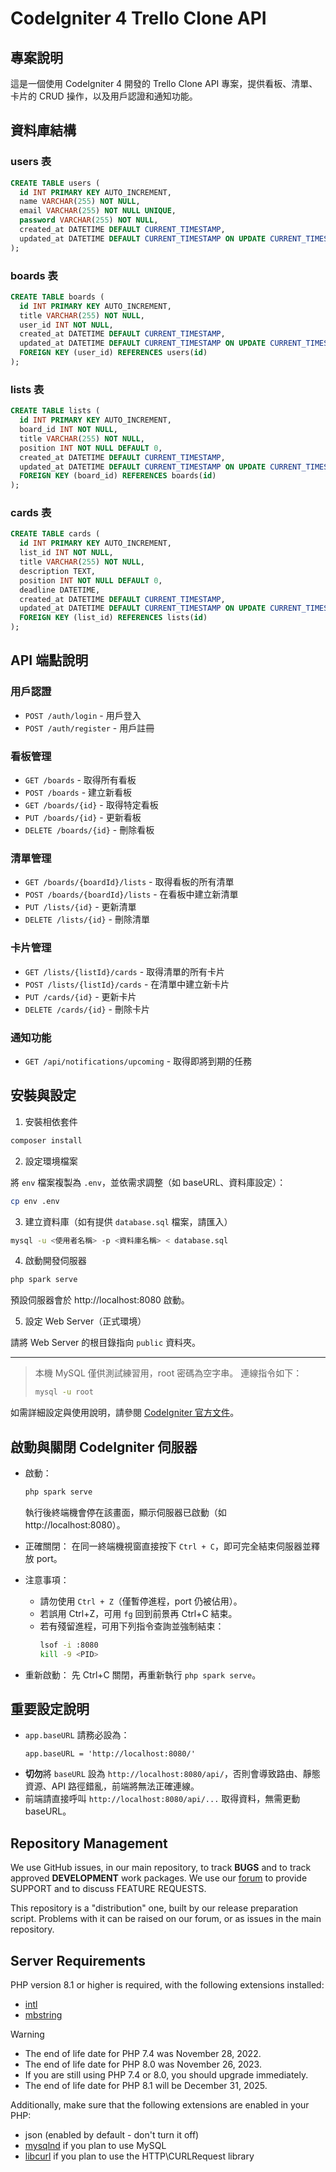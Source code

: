 # CodeIgniter 4 Trello Clone API

## 專案說明

這是一個使用 CodeIgniter 4 開發的 Trello Clone API 專案，提供看板、清單、卡片的 CRUD 操作，以及用戶認證和通知功能。

## 資料庫結構

### users 表
```sql
CREATE TABLE users (
  id INT PRIMARY KEY AUTO_INCREMENT,
  name VARCHAR(255) NOT NULL,
  email VARCHAR(255) NOT NULL UNIQUE,
  password VARCHAR(255) NOT NULL,
  created_at DATETIME DEFAULT CURRENT_TIMESTAMP,
  updated_at DATETIME DEFAULT CURRENT_TIMESTAMP ON UPDATE CURRENT_TIMESTAMP
);
```

### boards 表
```sql
CREATE TABLE boards (
  id INT PRIMARY KEY AUTO_INCREMENT,
  title VARCHAR(255) NOT NULL,
  user_id INT NOT NULL,
  created_at DATETIME DEFAULT CURRENT_TIMESTAMP,
  updated_at DATETIME DEFAULT CURRENT_TIMESTAMP ON UPDATE CURRENT_TIMESTAMP,
  FOREIGN KEY (user_id) REFERENCES users(id)
);
```

### lists 表
```sql
CREATE TABLE lists (
  id INT PRIMARY KEY AUTO_INCREMENT,
  board_id INT NOT NULL,
  title VARCHAR(255) NOT NULL,
  position INT NOT NULL DEFAULT 0,
  created_at DATETIME DEFAULT CURRENT_TIMESTAMP,
  updated_at DATETIME DEFAULT CURRENT_TIMESTAMP ON UPDATE CURRENT_TIMESTAMP,
  FOREIGN KEY (board_id) REFERENCES boards(id)
);
```

### cards 表
```sql
CREATE TABLE cards (
  id INT PRIMARY KEY AUTO_INCREMENT,
  list_id INT NOT NULL,
  title VARCHAR(255) NOT NULL,
  description TEXT,
  position INT NOT NULL DEFAULT 0,
  deadline DATETIME,
  created_at DATETIME DEFAULT CURRENT_TIMESTAMP,
  updated_at DATETIME DEFAULT CURRENT_TIMESTAMP ON UPDATE CURRENT_TIMESTAMP,
  FOREIGN KEY (list_id) REFERENCES lists(id)
);
```

## API 端點說明

### 用戶認證
- `POST /auth/login` - 用戶登入
- `POST /auth/register` - 用戶註冊

### 看板管理
- `GET /boards` - 取得所有看板
- `POST /boards` - 建立新看板
- `GET /boards/{id}` - 取得特定看板
- `PUT /boards/{id}` - 更新看板
- `DELETE /boards/{id}` - 刪除看板

### 清單管理
- `GET /boards/{boardId}/lists` - 取得看板的所有清單
- `POST /boards/{boardId}/lists` - 在看板中建立新清單
- `PUT /lists/{id}` - 更新清單
- `DELETE /lists/{id}` - 刪除清單

### 卡片管理
- `GET /lists/{listId}/cards` - 取得清單的所有卡片
- `POST /lists/{listId}/cards` - 在清單中建立新卡片
- `PUT /cards/{id}` - 更新卡片
- `DELETE /cards/{id}` - 刪除卡片

### 通知功能
- `GET /api/notifications/upcoming` - 取得即將到期的任務

## 安裝與設定

1. 安裝相依套件

```bash
composer install
```

2. 設定環境檔案

將 `env` 檔案複製為 `.env`，並依需求調整（如 baseURL、資料庫設定）：

```bash
cp env .env
```

3. 建立資料庫（如有提供 `database.sql` 檔案，請匯入）

```bash
mysql -u <使用者名稱> -p <資料庫名稱> < database.sql
```

4. 啟動開發伺服器

```bash
php spark serve
```

預設伺服器會於 http://localhost:8080 啟動。

5. 設定 Web Server（正式環境）

請將 Web Server 的根目錄指向 `public` 資料夾。

---

> 本機 MySQL 僅供測試練習用，root 密碼為空字串。
> 連線指令如下：
>
> ```bash
> mysql -u root
> ```

如需詳細設定與使用說明，請參閱 [CodeIgniter 官方文件](https://codeigniter.com/user_guide/)。

## 啟動與關閉 CodeIgniter 伺服器

- 啟動：
  ```bash
  php spark serve
  ```
  執行後終端機會停在該畫面，顯示伺服器已啟動（如 http://localhost:8080）。

- 正確關閉：
  在同一終端機視窗直接按下 `Ctrl + C`，即可完全結束伺服器並釋放 port。

- 注意事項：
  - 請勿使用 `Ctrl + Z`（僅暫停進程，port 仍被佔用）。
  - 若誤用 Ctrl+Z，可用 `fg` 回到前景再 Ctrl+C 結束。
  - 若有殘留進程，可用下列指令查詢並強制結束：
    ```bash
    lsof -i :8080
    kill -9 <PID>
    ```

- 重新啟動：
  先 Ctrl+C 關閉，再重新執行 `php spark serve`。

## 重要設定說明

- `app.baseURL` 請務必設為：
  ```
  app.baseURL = 'http://localhost:8080/'
  ```
- **切勿**將 `baseURL` 設為 `http://localhost:8080/api/`，否則會導致路由、靜態資源、API 路徑錯亂，前端將無法正確連線。
- 前端請直接呼叫 `http://localhost:8080/api/...` 取得資料，無需更動 baseURL。

## Repository Management

We use GitHub issues, in our main repository, to track **BUGS** and to track approved **DEVELOPMENT** work packages.
We use our [forum](http://forum.codeigniter.com) to provide SUPPORT and to discuss
FEATURE REQUESTS.

This repository is a "distribution" one, built by our release preparation script.
Problems with it can be raised on our forum, or as issues in the main repository.

## Server Requirements

PHP version 8.1 or higher is required, with the following extensions installed:

- [intl](http://php.net/manual/en/intl.requirements.php)
- [mbstring](http://php.net/manual/en/mbstring.installation.php)

> [!WARNING]
> - The end of life date for PHP 7.4 was November 28, 2022.
> - The end of life date for PHP 8.0 was November 26, 2023.
> - If you are still using PHP 7.4 or 8.0, you should upgrade immediately.
> - The end of life date for PHP 8.1 will be December 31, 2025.

Additionally, make sure that the following extensions are enabled in your PHP:

- json (enabled by default - don't turn it off)
- [mysqlnd](http://php.net/manual/en/mysqlnd.install.php) if you plan to use MySQL
- [libcurl](http://php.net/manual/en/curl.requirements.php) if you plan to use the HTTP\CURLRequest library
